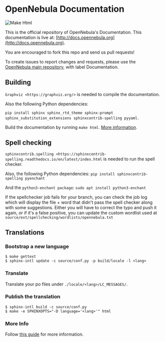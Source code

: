 OpenNebula Documentation
========================

![Make Html](https://github.com/OpenNebula/docs/actions/workflows/make_html.yml/badge.svg)

This is the official repository of OpenNebula's Documentation. This
documentation is live at:
[http://docs.opennebula.org](http://docs.opennebula.org).

You are encouraged to fork this repo and send us pull requests!

To create issues to report changes and requests, please use the [OpenNebula main repository](https://github.com/OpenNebula/one), with label Documentation.

Building
--------

`Graphviz <https://graphviz.org/>` is needed to compile the documentation.

Also the following Python dependencies:

``pip install sphinx sphinx_rtd_theme sphinx-prompt sphinx_substitution_extensions sphinxcontrib-spelling pyyaml``.

Build the documentation by running ``make html``.
[More information](http://sphinx-doc.org/).

Spell checking
-------------

`sphinxcontrib.spelling <https://sphinxcontrib-spelling.readthedocs.io/en/latest/index.html` is needed to run the spell checker.

Also, the following Python dependencies:
``pip install sphinxcontrib-spelling pyenchant``

And the `python3-enchant package`:
``sudo apt install python3-enchant``

If the spellchecker job fails for your branch, you can check the job log which will display the file + word that didn't pass the spell checker along with some suggestions.
Either you will have to correct the typo and push it again, or if it's a false positive, you can update the custom wordlist used at `source/ext/spellchecking/wordlists/opennebula.txt`

Translations
------------

### Bootstrap a new language

    $ make gettext
    $ sphinx-intl update -c source/conf.py -p build/locale -l <lang>

### Translate

Translate your po files under ``./locale/<lang>/LC_MESSAGES/``.

### Publish the translation

    $ sphinx-intl build -c source/conf.py
    $ make -e SPHINXOPTS="-D language='<lang>'" html

### More Info

Follow [this guide](http://sphinx-doc.org/intl.html) for more information.
